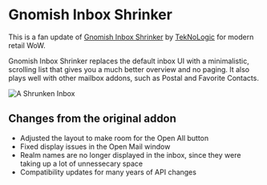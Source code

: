 # Gnomish Inbox Shrinker

This is a fan update of [Gnomish Inbox Shrinker](https://github.com/TekNoLogic/GnomishInboxShrinker) by [TekNoLogic](https://github.com/TekNoLogic) for modern retail WoW.

Gnomish Inbox Shrinker replaces the default inbox UI with a minimalistic, scrolling list that gives you a much better overview and no paging. It also plays well with other mailbox addons, such as Postal and Favorite Contacts.

![A Shrunken Inbox](https://i.imgur.com/DSvdJUE.png)


## Changes from the original addon

- Adjusted the layout to make room for the Open All button
- Fixed display issues in the Open Mail window
- Realm names are no longer displayed in the inbox, since they were taking up a lot of unnessecary space
- Compatibility updates for many years of API changes
